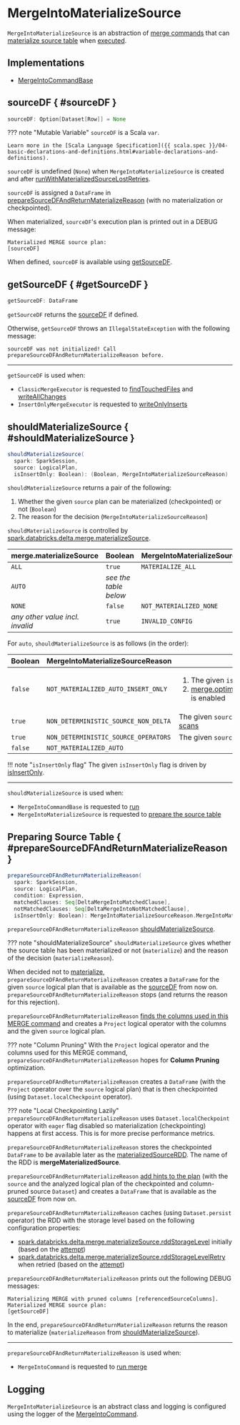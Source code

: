 # MergeIntoMaterializeSource

`MergeIntoMaterializeSource` is an abstraction of [merge commands](#implementations) that can [materialize source table](#shouldMaterializeSource) when [executed](MergeIntoCommandBase.md#runMerge).

## Implementations

* [MergeIntoCommandBase](MergeIntoCommandBase.md)

## sourceDF { #sourceDF }

```scala
sourceDF: Option[Dataset[Row]] = None
```

??? note "Mutable Variable"
    `sourceDF` is a Scala `var`.

    Learn more in the [Scala Language Specification]({{ scala.spec }}/04-basic-declarations-and-definitions.html#variable-declarations-and-definitions).

`sourceDF` is undefined (`None`) when `MergeIntoMaterializeSource` is created and after [runWithMaterializedSourceLostRetries](#runWithMaterializedSourceLostRetries).

`sourceDF` is assigned a `DataFrame` in [prepareSourceDFAndReturnMaterializeReason](#prepareSourceDFAndReturnMaterializeReason) (with no materialization or checkpointed).

When materialized, `sourceDF`'s execution plan is printed out in a DEBUG message:

```text
Materialized MERGE source plan:
[sourceDF]
```

When defined, `sourceDF` is available using [getSourceDF](#getSourceDF).

## getSourceDF { #getSourceDF }

```scala
getSourceDF: DataFrame
```

`getSourceDF` returns the [sourceDF](#sourceDF) if defined.

Otherwise, `getSourceDF` throws an `IllegalStateException` with the following message:

```text
sourceDF was not initialized! Call prepareSourceDFAndReturnMaterializeReason before.
```

---

`getSourceDF` is used when:

* `ClassicMergeExecutor` is requested to [findTouchedFiles](ClassicMergeExecutor.md#findTouchedFiles) and [writeAllChanges](ClassicMergeExecutor.md#writeAllChanges)
* `InsertOnlyMergeExecutor` is requested to [writeOnlyInserts](InsertOnlyMergeExecutor.md#writeOnlyInserts)

## shouldMaterializeSource { #shouldMaterializeSource }

```scala
shouldMaterializeSource(
  spark: SparkSession,
  source: LogicalPlan,
  isInsertOnly: Boolean): (Boolean, MergeIntoMaterializeSourceReason)
```

`shouldMaterializeSource` returns a pair of the following:

1. Whether the given `source` plan can be materialized (checkpointed) or not (`Boolean`)
1. The reason for the decision (`MergeIntoMaterializeSourceReason`)

`shouldMaterializeSource` is controlled by [spark.databricks.delta.merge.materializeSource](../../configuration-properties/index.md#merge.materializeSource).

merge.materializeSource | Boolean | MergeIntoMaterializeSourceReason
------------------------|---------|---------------------------------
 `ALL` | `true` | `MATERIALIZE_ALL`
 `AUTO` | _see the table below_ |
 `NONE` | `false` | `NOT_MATERIALIZED_NONE`
 _any other value incl. invalid_ | `true` | `INVALID_CONFIG`

For `auto`, `shouldMaterializeSource` is as follows (in the order):

 Boolean | MergeIntoMaterializeSourceReason | Condition
---------|----------------------------------|----------
 `false` | `NOT_MATERIALIZED_AUTO_INSERT_ONLY` | <ol><li>The given `isInsertOnly` flag enabled</li><li>[merge.optimizeInsertOnlyMerge.enabled](../../configuration-properties/index.md#merge.optimizeInsertOnlyMerge.enabled) is enabled</li></ol>
 `true` | `NON_DETERMINISTIC_SOURCE_NON_DELTA` | The given `source` plan [contains non-Delta scans](#planContainsOnlyDeltaScans)
 `true` | `NON_DETERMINISTIC_SOURCE_OPERATORS` | The given `source` plan [is non-deterministic](#planIsDeterministic)
 `false` | `NOT_MATERIALIZED_AUTO` |

!!! note "`isInsertOnly` flag"
    The given `isInsertOnly` flag is driven by [isInsertOnly](MergeIntoCommandBase.md#isInsertOnly).

---

`shouldMaterializeSource` is used when:

* `MergeIntoCommandBase` is requested to [run](MergeIntoCommandBase.md#run)
* `MergeIntoMaterializeSource` is requested to [prepare the source table](#prepareSourceDFAndReturnMaterializeReason)

## Preparing Source Table { #prepareSourceDFAndReturnMaterializeReason }

```scala
prepareSourceDFAndReturnMaterializeReason(
  spark: SparkSession,
  source: LogicalPlan,
  condition: Expression,
  matchedClauses: Seq[DeltaMergeIntoMatchedClause],
  notMatchedClauses: Seq[DeltaMergeIntoNotMatchedClause],
  isInsertOnly: Boolean): MergeIntoMaterializeSourceReason.MergeIntoMaterializeSourceReason
```

`prepareSourceDFAndReturnMaterializeReason` [shouldMaterializeSource](#shouldMaterializeSource).

??? note "shouldMaterializeSource"
    `shouldMaterializeSource` gives whether the source table has been materialized or not (`materialize`) and the reason of the decision (`materializeReason`).

When decided not to [materialize](#shouldMaterializeSource), `prepareSourceDFAndReturnMaterializeReason` creates a `DataFrame` for the given `source` logical plan that is available as the [sourceDF](#sourceDF) from now on. `prepareSourceDFAndReturnMaterializeReason` stops (and returns the reason for this rejection).

`prepareSourceDFAndReturnMaterializeReason` [finds the columns used in this MERGE command](#getReferencedSourceColumns) and creates a `Project` logical operator with the columns and the given `source` logical plan.

??? note "Column Pruning"
    With the `Project` logical operator and the columns used for this MERGE command, `prepareSourceDFAndReturnMaterializeReason` hopes for **Column Pruning** optimization.

`prepareSourceDFAndReturnMaterializeReason` creates a `DataFrame` (with the `Project` operator over the `source` logical plan) that is then checkpointed (using `Dataset.localCheckpoint` operator).

??? note "Local Checkpointing Lazily"
    `prepareSourceDFAndReturnMaterializeReason` uses `Dataset.localCheckpoint` operator with `eager` flag disabled so materialization (checkpointing) happens at first access.
    This is for more precise performance metrics.

`prepareSourceDFAndReturnMaterializeReason` stores the checkpointed `DataFrame` to be available later as the [materializedSourceRDD](#materializedSourceRDD). The name of the RDD is **mergeMaterializedSource**.

`prepareSourceDFAndReturnMaterializeReason` [add hints to the plan](#addHintsToPlan) (with the `source` and the analyzed logical plan of the checkpointed and column-pruned source `Dataset`) and creates a `DataFrame` that is available as the [sourceDF](#sourceDF) from now on.

`prepareSourceDFAndReturnMaterializeReason` caches (using `Dataset.persist` operator) the RDD with the storage level based on the following configuration properties:

* [spark.databricks.delta.merge.materializeSource.rddStorageLevel](../../configuration-properties/index.md#MERGE_MATERIALIZE_SOURCE_RDD_STORAGE_LEVEL) initially (based on the [attempt](#attempt))
* [spark.databricks.delta.merge.materializeSource.rddStorageLevelRetry](../../configuration-properties/index.md#MERGE_MATERIALIZE_SOURCE_RDD_STORAGE_LEVEL_RETRY) when retried (based on the [attempt](#attempt))

`prepareSourceDFAndReturnMaterializeReason` prints out the following DEBUG messages:

```text
Materializing MERGE with pruned columns [referencedSourceColumns].
Materialized MERGE source plan:
[getSourceDF]
```

In the end, `prepareSourceDFAndReturnMaterializeReason` returns the reason to materialize (`materializeReason` from [shouldMaterializeSource](#shouldMaterializeSource)).

---

`prepareSourceDFAndReturnMaterializeReason` is used when:

* `MergeIntoCommand`  is requested to [run merge](MergeIntoCommand.md#runMerge)

## Logging

`MergeIntoMaterializeSource` is an abstract class and logging is configured using the logger of the [MergeIntoCommand](MergeIntoCommand.md#logging).
